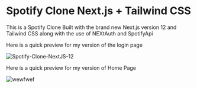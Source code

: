# Spotify Clone Next.js + Tailwind CSS

This is a Spotify Clone Built with the brand new Next.js version 12 and Tailwind CSS along with
the use of NEXtAuth and SpotifyApi 

Here is a quick preview for my version of the login page

![Spotify-Clone-NextJS-12](https://user-images.githubusercontent.com/40629789/143730547-7b675f17-0841-4f2c-b7ba-f2949b5af0fd.png)


Here is a quick preview for my version of Home Page

![wewfwef](https://user-images.githubusercontent.com/40629789/144722146-722bbd9e-1493-4d66-9d22-512c0605e85d.png)

